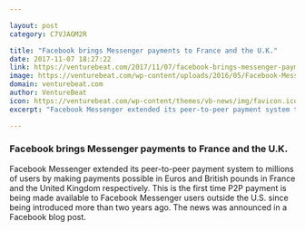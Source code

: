 ```yaml
---

layout: post
category: C7VJAGM2R

title: "Facebook brings Messenger payments to France and the U.K."
date: 2017-11-07 18:27:22
link: https://venturebeat.com/2017/11/07/facebook-brings-messenger-payments-to-france-and-the-u-k/
image: https://venturebeat.com/wp-content/uploads/2016/05/Facebook-Messenger-logo-F8-2016-Novet-2.jpg?fit=780%2C585&strip=all
domain: venturebeat.com
author: VentureBeat
icon: https://venturebeat.com/wp-content/themes/vb-news/img/favicon.ico
excerpt: "Facebook Messenger extended its peer-to-peer payment system to millions of users by making payments possible in Euros and British pounds in France and the United Kingdom respectively. This is the first time P2P payment is being made available to Facebook Messenger users outside the U.S. since being introduced more than two years ago. The news was announced in a Facebook blog post."

---
```


### Facebook brings Messenger payments to France and the U.K.

Facebook Messenger extended its peer-to-peer payment system to millions of users by making payments possible in Euros and British pounds in France and the United Kingdom respectively. This is the first time P2P payment is being made available to Facebook Messenger users outside the U.S. since being introduced more than two years ago. The news was announced in a Facebook blog post.